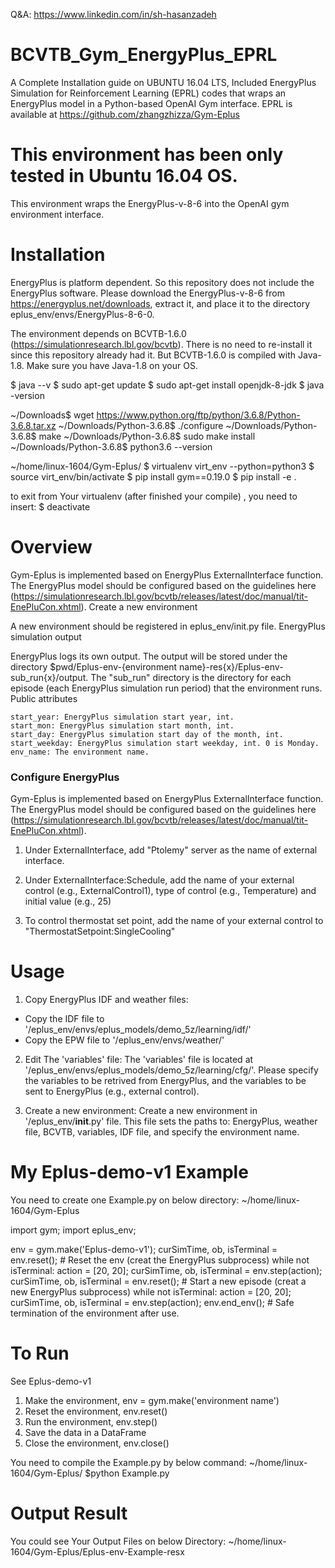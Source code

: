 Q&A:
https://www.linkedin.com/in/sh-hasanzadeh

# BCVTB_Gym_EnergyPlus_EPRL
A Complete Installation guide on UBUNTU 16.04 LTS, Included EnergyPlus Simulation for Reinforcement Learning (EPRL) codes that wraps an EnergyPlus model in a Python-based OpenAI Gym interface.
EPRL is available at https://github.com/zhangzhizza/Gym-Eplus

# This environment has been only tested in Ubuntu 16.04 OS.
This environment wraps the EnergyPlus-v-8-6 into the OpenAI gym environment interface.

# Installation
EnergyPlus is platform dependent. So this repository does not include the EnergyPlus software. Please download the EnergyPlus-v-8-6 from https://energyplus.net/downloads, extract it, and place it to the directory eplus_env/envs/EnergyPlus-8-6-0.

The environment depends on BCVTB-1.6.0 (https://simulationresearch.lbl.gov/bcvtb). There is no need to re-install it since this repository already had it. But BCVTB-1.6.0 is compiled with Java-1.8. Make sure you have Java-1.8 on your OS.

$ java --v
$ sudo apt-get update
$ sudo apt-get install openjdk-8-jdk
$ java -version

~/Downloads$ wget https://www.python.org/ftp/python/3.6.8/Python-3.6.8.tar.xz
~/Downloads/Python-3.6.8$ ./configure
~/Downloads/Python-3.6.8$ make
~/Downloads/Python-3.6.8$ sudo make install
~/Downloads/Python-3.6.8$ python3.6 --version


~/home/linux-1604/Gym-Eplus/
$ virtualenv virt_env --python=python3
$ source virt_env/bin/activate
$ pip install gym==0.19.0
$ pip install -e .

to exit from Your virtualenv (after finished your compile) , you need to insert:
$ deactivate


# Overview

Gym-Eplus is implemented based on EnergyPlus ExternalInterface function. The EnergyPlus model should be configured based on the guidelines here (https://simulationresearch.lbl.gov/bcvtb/releases/latest/doc/manual/tit-EnePluCon.xhtml).
Create a new environment

A new environment should be registered in eplus_env/init.py file.
EnergyPlus simulation output

EnergyPlus logs its own output. The output will be stored under the directory $pwd/Eplus-env-{environment name}-res{x}/Eplus-env-sub_run{x}/output. The "sub_run" directory is the directory for each episode (each EnergyPlus simulation run period) that the environment runs.
Public attributes

    start_year: EnergyPlus simulation start year, int.
    start_mon: EnergyPlus simulation start month, int.
    start_day: EnergyPlus simulation start day of the month, int.
    start_weekday: EnergyPlus simulation start weekday, int. 0 is Monday.
    env_name: The environment name.


### Configure EnergyPlus
Gym-Eplus is implemented based on EnergyPlus ExternalInterface function. The EnergyPlus model should be configured based on the guidelines here (https://simulationresearch.lbl.gov/bcvtb/releases/latest/doc/manual/tit-EnePluCon.xhtml).

1. Under ExternalInterface, add "Ptolemy" server as the name of external interface.

2. Under ExternalInterface:Schedule, add the name of your external control (e.g., ExternalControl1), type of control (e.g., Temperature) and initial value (e.g., 25)

3. To control thermostat set point, add the name of your external control to "ThermostatSetpoint:SingleCooling"


# Usage
1. Copy EnergyPlus IDF and weather files: 
* Copy the IDF file to '/eplus_env/envs/eplus_models/demo_5z/learning/idf/'
* Copy the EPW file to '/eplus_env/envs/weather/'

2. Edit The 'variables' file: 
The 'variables' file is located at '/eplus_env/envs/eplus_models/demo_5z/learning/cfg/'. Please specify the variables to be retrived from EnergyPlus, and the variables to be sent to EnergyPlus (e.g., external control).

3. Create a new environment: Create a new environment in '/eplus_env/__init__.py' file.  This file sets the paths to: EnergyPlus, weather file, BCVTB, variables, IDF file, and specify the environment name.


# My Eplus-demo-v1 Example
You need to create one Example.py on below directory:
~/home/linux-1604/Gym-Eplus


import gym;
import eplus_env;

env = gym.make('Eplus-demo-v1');
curSimTime, ob, isTerminal = env.reset(); # Reset the env (creat the EnergyPlus subprocess)
while not isTerminal:
    action = [20, 20];
    curSimTime, ob, isTerminal = env.step(action);
curSimTime, ob, isTerminal = env.reset(); # Start a new episode (creat a new EnergyPlus subprocess)
while not isTerminal:
    action = [20, 20];
    curSimTime, ob, isTerminal = env.step(action);
env.end_env(); # Safe termination of the environment after use. 

# To Run
See Eplus-demo-v1
1. Make the environment, env = gym.make('environment name')
2. Reset the environment, env.reset()
3. Run the environment, env.step()
4. Save the data in a DataFrame
5. Close the environment, env.close()

You need to compile the Example.py by below command:
~/home/linux-1604/Gym-Eplus/
$python Example.py

# Output Result
 You could see Your Output Files on below Directory:
 ~/home/linux-1604/Gym-Eplus/Eplus-env-Example-resx

